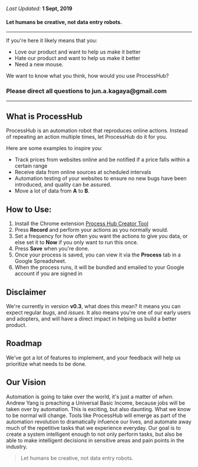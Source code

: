 _Last Updated:_ __1 Sept, 2019__

#### Let humans be creative, not data entry robots.

---

If you're here it likely means that you:
- Love our product and want to help us make it better
- Hate our product and want to help us make it better
- Need a new mouse. 

We want to know what you think, how would you use ProcessHub?
### Please direct all questions to __jun.a.kagaya@gmail.com__

---

## What is ProcessHub

ProcessHub is an automation robot that reproduces online actions. 
Instead of repeating an action multiple times, let ProcessHub do it for you.

Here are some examples to inspire you:
- Track prices from websites online and be notified if a price falls within a certain range
- Receive data from online sources at scheduled intervals
- Automation testing of your websites to ensure no new bugs have been introduced, and quality can be assured.
- Move a lot of data from __A__ to __B__.

## How to Use:

1. Install the Chrome extension [Process Hub Creator Tool](https://chrome.google.com/webstore/detail/processhub-creator-tool/ipfoehnmpmmpljcaakgenkcddjbfapan)
1. Press __Record__ and perform your actions as you normally would.
1. Set a frequency for how often you want the actions to give you data, or else set it to __Now__ if you only want to run this once.
1. Press __Save__ when you're done.
1. Once your process is saved, you can view it via the __Process__ tab in a Google Spreadsheet.
1. When the process runs, it will be bundled and emailed to your Google account if you are signed in


## Disclaimer

We're currently in version __v0.3__, what does this mean? 
It means you can expect regular _bugs_, and _issues_.
It also means you're one of our early users and adopters, and will have a direct impact in helping us build a better product.

## Roadmap

We've got a lot of features to implement, and your feedback will help us prioritize what needs to be done.

## Our Vision

Automation is going to take over the world, it's just a matter of _when_. 
Andrew Yang is preaching a Universal Basic Income, because jobs will be taken over by automation. This is exciting, but also daunting. What we know to be normal will change. 
Tools like ProcessHub will emerge as part of the automation revolution to dramatically infuence our lives, and automate away much of the repetitive tasks that we experience everyday. 
Our goal is to create a system intelligent enough to not only perform tasks, but also be able to make intelligent decisions in sensitive areas and pain points in the industry.

> Let humans be creative, not data entry robots.

